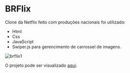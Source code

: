 # BRFlix

Clone da Netflix feito com produções nacionais foi utilizado:

* Html
* Css
* JavaScript
* Swiper.js para gerencimento de carrossel de imagens.

![brflix1](https://user-images.githubusercontent.com/89854174/162651695-ad28e98f-7892-42dc-b84b-fe51e5272ed3.gif)


O projeto pode ser visualizado  [aqui](https://mojisilva.github.io/brflix/).
